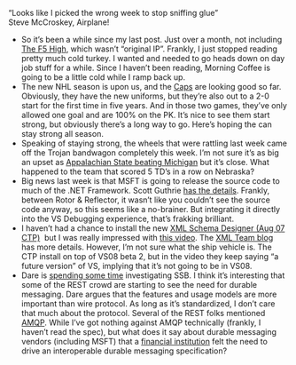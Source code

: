 “Looks like I picked the wrong week to stop sniffing glue”\
Steve McCroskey, Airplane!

-   So it’s been a while since my last post. Just over a month, not
    including [The F5
    High](http://devhawk.net/2007/09/11/the-f5-high/), which wasn’t
    “original IP”. Frankly, I just stopped reading pretty much cold
    turkey. I wanted and needed to go heads down on day job stuff for a
    while. Since I haven’t been reading, Morning Coffee is going to be a
    little cold while I ramp back up.
-   The new NHL season is upon us, and the
    [Caps](http://capitals.nhl.com/) are looking good so far. Obviously,
    they have the new uniforms, but they’re also out to a 2-0 start for
    the first time in five years. And in those two games, they’ve only
    allowed one goal and are 100% on the PK. It’s nice to see them start
    strong, but obviously there’s a long way to go. Here’s hoping the
    can stay strong all season.
-   Speaking of staying strong, the wheels that were rattling last week
    came off the Trojan bandwagon completely this week. I’m not sure
    it’s as big an upset as [Appalachian State beating
    Michigan](http://scores.espn.go.com/ncf/recap?gameId=272440130) but
    it’s close. What happened to the team that scored 5 TD’s in a row on
    Nebraska?
-   Big news last week is that MSFT is going to release the source code
    to much of the .NET Framework. Scott Guthrie [has the
    details](http://weblogs.asp.net/scottgu/archive/2007/10/03/releasing-the-source-code-for-the-net-framework-libraries.aspx).
    Frankly, between Rotor & Reflector, it wasn’t like you couldn’t see
    the source code anyway, so this seems like a no-brainer. But
    integrating it directly into the VS Debugging experience, that’s
    frakking brilliant.
-   I haven’t had a chance to install the new [XML Schema Designer (Aug
    07
    CTP)](http://www.microsoft.com/downloads/details.aspx?FamilyID=4de12c98-1221-4a0e-b5aa-bfc7daf02550&DisplayLang=en) 
    but I was really impressed with [this
    video](http://datajunkies.net/screencasts/XSD%20Designer%20Demo/XSD%20Designer%20Demo%20[skits].html).
    The [XML Team
    blog](http://blogs.msdn.com/xmlteam/archive/2007/08/27/announcing-ctp1-of-the-xml-schema-designer.aspx)
    has more details. However, I’m not sure what the ship vehicle is.
    The CTP install on top of VS08 beta 2, but in the video they keep
    saying “a future version” of VS, implying that it’s not going to be
    in VS08.
-   Dare is [spending some
    time](http://www.25hoursaday.com/weblog/2007/09/18/MessageQueuesDenormalizationAndScalability.aspx)
    investigating SSB. I think it’s interesting that some of the REST
    crowd are starting to see the need for durable messaging. Dare
    argues that the features and usage models are more important than
    wire protocol. As long as it’s standardized, I don’t care that much
    about the protocol. Several of the REST folks mentioned
    [AMQP](http://en.wikipedia.org/wiki/AMQP). While I’ve got nothing
    against AMQP technically (frankly, I haven’t read the spec), but
    what does it say about durable messaging vendors (including MSFT)
    that a [financial
    institution](http://en.wikipedia.org/wiki/JPMorgan_Chase_%26_Co.)
    felt the need to drive an interoperable durable messaging
    specification?

